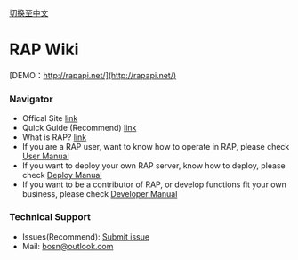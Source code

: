 [切换至中文](home_cn)

# RAP Wiki

[DEMO：http://rapapi.net/](http://rapapi.net/)

### Navigator
* Offical Site [link](http://thx.github.io/RAP)
* Quick Guide (Recommend) [link](https://github.com/thx/RAP/wiki/quick_guide)
* What is RAP? [link](about)
* If you are a RAP user, want to know how to operate in RAP, please check [User Manual](user_manual)
* If you want to deploy your own RAP server, know how to deploy, please check [Deploy Manual](deploy_manual)
* If you want to be a contributor of RAP, or develop functions fit your own business, please check [Developer Manual](dev_manual)

### Technical Support
* Issues(Recommend): [Submit issue](https://github.com/thx/RAP/issues)
* Mail: [bosn@outlook.com](mailto:bosn@outlook.com)